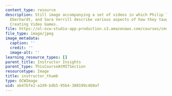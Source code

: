 ```yaml
---
content_type: resource
description: Still image accompanying a set of videos in which Philip Tan, Richard
  Eberhardt, and Sara Verrill describe various aspects of how they taught CMS.611J
  Creating Video Games.
file: https://ol-ocw-studio-app-production.s3.amazonaws.com/courses/cms-611j-creating-video-games-fall-2014/ab47bfe2a2d9bdb595b4380199c4b9af_instructor_thumb.jpg
file_type: image/jpeg
image_metadata:
  caption: ''
  credit: ''
  image-alt: ''
learning_resource_types: []
parent_title: Instructor Insights
parent_type: ThisCourseAtMITSection
resourcetype: Image
title: instructor_thumb
type: OCWImage
uid: ab47bfe2-a2d9-bdb5-95b4-380199c4b9af
---
```


